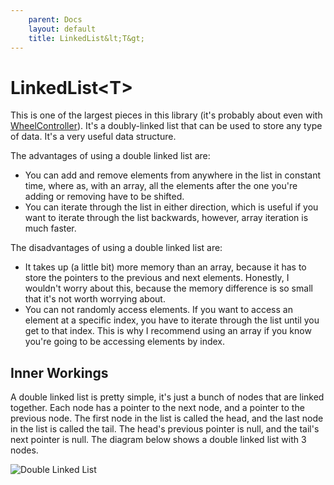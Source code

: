 ```yaml
---
    parent: Docs
    layout: default
    title: LinkedList&lt;T&gt;
---
```


# LinkedList&lt;T&gt;

This is one of the largest pieces in this library (it's probably about even with [WheelController](../WheelController/index.md)). It's a doubly-linked list that can be used to store any type of data. It's a very useful data structure.

The advantages of using a double linked list are:

- You can add and remove elements from anywhere in the list in constant time, where as, with an array, all the elements after the one you're adding or removing have to be shifted.
- You can iterate through the list in either direction, which is useful if you want to iterate through the list backwards, however, array iteration is much faster.

The disadvantages of using a double linked list are:

- It takes up (a little bit) more memory than an array, because it has to store the pointers to the previous and next elements. Honestly, I wouldn't worry about this, because the memory difference is so small that it's not worth worrying about.
- You can not randomly access elements. If you want to access an element at a specific index, you have to iterate through the list until you get to that index. This is why I recommend using an array if you know you're going to be accessing elements by index.

## Inner Workings

A double linked list is pretty simple, it's just a bunch of nodes that are linked together. Each node has a pointer to the next node, and a pointer to the previous node. The first node in the list is called the head, and the last node in the list is called the tail. The head's previous pointer is null, and the tail's next pointer is null. The diagram below shows a double linked list with 3 nodes.

![Double Linked List](https://media.geeksforgeeks.org/wp-content/cdn-uploads/gq/2014/03/DLL1.png)
